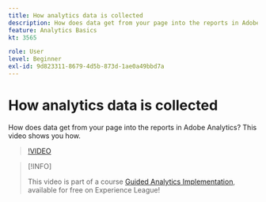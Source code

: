 ```yaml
---
title: How analytics data is collected
description: How does data get from your page into the reports in Adobe Analytics? This video shows you how.
feature: Analytics Basics
kt: 3565

role: User
level: Beginner
exl-id: 9d823311-8679-4d5b-873d-1ae0a49bbd7a
---
```

# How analytics data is collected

How does data get from your page into the reports in Adobe Analytics? This video shows you how.

>[!VIDEO](https://video.tv.adobe.com/v/28768/?quality=12&learn=on)

>[!INFO]
>
> This video is part of a course [Guided Analytics Implementation](https://experienceleague.adobe.com/?recommended=Analytics-D-1-2019.1), available for free on Experience League!
